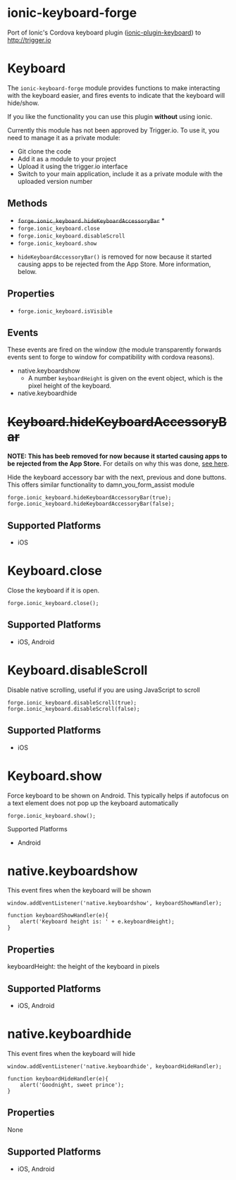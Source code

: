 ionic-keyboard-forge
====================

Port of Ionic's Cordova keyboard plugin ([ionic-plugin-keyboard](https://github.com/driftyco/ionic-plugin-keyboard)) to http://trigger.io

Keyboard
======

The `ionic-keyboard-forge` module provides functions to make interacting with the keyboard easier, and fires events to indicate that the keyboard will hide/show.

If you like the functionality you can use this plugin **without** using ionic.

Currently this module has not been approved by Trigger.io. To use it, you need to manage it as a private module:
* Git clone the code
* Add it as a module to your project
* Upload it using the trigger.io interface
* Switch to your main application, include it as a private module with the uploaded version number

Methods
-------

- ~~`forge.ionic_keyboard.hideKeyboardAccessoryBar`~~ *
- `forge.ionic_keyboard.close`
- `forge.ionic_keyboard.disableScroll`
- `forge.ionic_keyboard.show`
 
 * `hideKeyboardAccessoryBar()` is removed for now because it started causing apps to be rejected from the App Store. More information, below.

Properties
-------
- `forge.ionic_keyboard.isVisible`

Events
--------

These events are fired on the window (the module transparently forwards events sent to forge to window for compatibility with cordova reasons).

- native.keyboardshow
  * A number `keyboardHeight` is given on the event object, which is the pixel height of the keyboard.
- native.keyboardhide


~~Keyboard.hideKeyboardAccessoryBar~~
=================

**NOTE: This has beeb removed for now because it started causing apps to be rejected from the App Store.** For details on why this was done, [see here](https://github.com/driftyco/ionic-plugin-keyboard/issues/179).



Hide the keyboard accessory bar with the next, previous and done buttons. This offers similar functionality to damn_you_form_assist module

    forge.ionic_keyboard.hideKeyboardAccessoryBar(true);
    forge.ionic_keyboard.hideKeyboardAccessoryBar(false);

Supported Platforms
-------------------

- iOS


Keyboard.close
=================

Close the keyboard if it is open.

    forge.ionic_keyboard.close();

Supported Platforms
-------------------

- iOS, Android


Keyboard.disableScroll
=================

Disable native scrolling, useful if you are using JavaScript to scroll

    forge.ionic_keyboard.disableScroll(true);
    forge.ionic_keyboard.disableScroll(false);

Supported Platforms
-------------------

- iOS

Keyboard.show
=================

Force keyboard to be shown on Android. This typically helps if autofocus on a text element does not pop up the keyboard automatically

    forge.ionic_keyboard.show();

Supported Platforms

- Android

native.keyboardshow
=================

This event fires when the keyboard will be shown

    window.addEventListener('native.keyboardshow', keyboardShowHandler);

    function keyboardShowHandler(e){
        alert('Keyboard height is: ' + e.keyboardHeight);
    }

Properties
-----------

keyboardHeight: the height of the keyboard in pixels


Supported Platforms
-------------------

- iOS, Android


native.keyboardhide
=================

This event fires when the keyboard will hide

    window.addEventListener('native.keyboardhide', keyboardHideHandler);

    function keyboardHideHandler(e){
        alert('Goodnight, sweet prince');
    }

Properties
-----------

None

Supported Platforms
-------------------

- iOS, Android
